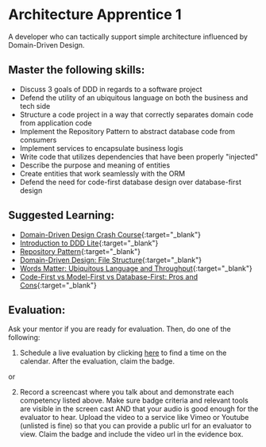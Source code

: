 # Architecture Apprentice 1

A developer who can tactically support simple architecture influenced by Domain-Driven Design.

## Master the following skills:
 
* Discuss 3 goals of DDD in regards to a software project
* Defend the utility of an ubiquitous language on both the business and tech side
* Structure a code project in a way that correctly separates domain code from application code
* Implement the Repository Pattern to abstract database code from consumers
* Implement services to encapsulate business logis
* Write code that utilizes dependencies that have been properly "injected"
* Describe the purpose and meaning of entities
* Create entities that work seamlessly with the ORM
* Defend the need for code-first database design over database-first design

## Suggested Learning:

* [Domain-Driven Design Crash Course](https://vaadin.com/learn/tutorials/ddd){:target="_blank"}
* [Introduction to DDD Lite](https://threedots.tech/post/ddd-lite-in-go-introduction/){:target="_blank"}
* [Repository Pattern](https://blog.kylegalbraith.com/2018/03/06/getting-familiar-with-the-awesome-repository-pattern/){:target="_blank"}
* [Domain-Driven Design: File Structure](https://dev.to/stevescruz/domain-driven-design-ddd-file-structure-4pja){:target="_blank"}
* [Words Matter: Ubiquitous Language and Throughput](https://www.youtube.com/watch?v=g4LNezYjLLM){:target="_blank"}
* [Code-First vs Model-First vs Database-First: Pros and Cons](https://www.ryadel.com/en/code-first-model-first-database-first-vs-comparison-orm-asp-net-core-entity-framework-ef-data/){:target="_blank"}

## Evaluation:

Ask your mentor if you are ready for evaluation. Then, do one of the following:

1. Schedule a live evaluation by clicking [here](http://evals.codex.academy) to find a time on the calendar. After the evaluation, claim the badge.

or

2. Record a screencast where you talk about and demonstrate each competency listed above. Make sure badge criteria and relevant tools are visible in the screen cast AND that your audio is good enough for the evaluator to hear. Upload the video to a service like Vimeo or Youtube (unlisted is fine) so that you can provide a public url for an evaluator to view. Claim the badge and include the video url in the evidence box.
